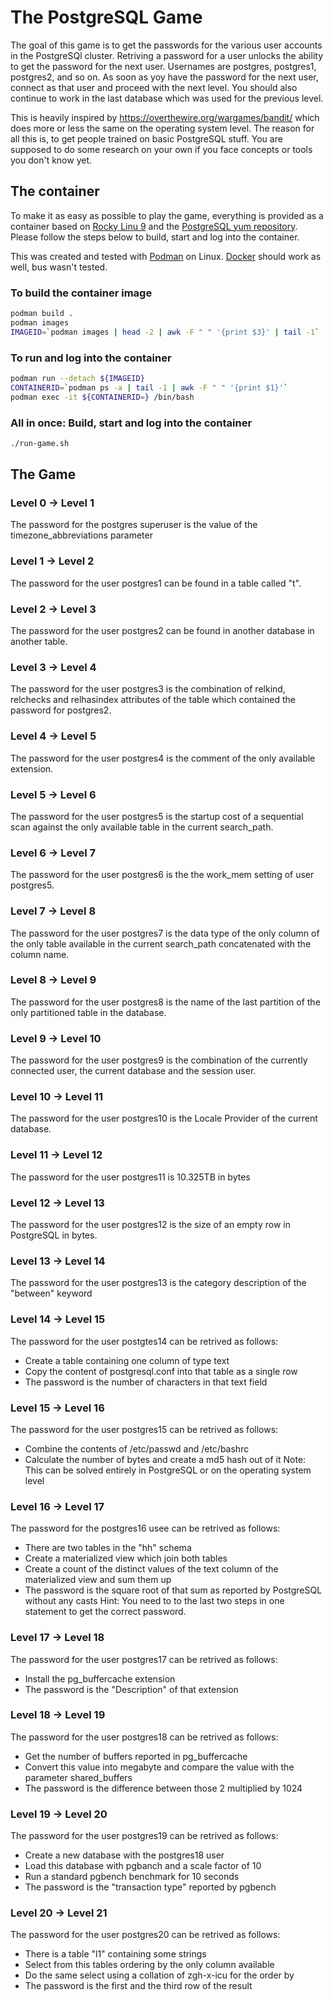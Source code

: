 # The PostgreSQL Game

The goal of this game is to get the passwords for the various user accounts in the PostgreSQl cluster. Retriving a password for a user unlocks the ability to get the password for the next user. Usernames are postgres, postgres1, postgres2, and so on. As soon as yoy have the password for the next user, connect as that user and proceed with the next level. You should also continue to work in the last database which was used for the previous level.

This is heavily inspired by https://overthewire.org/wargames/bandit/ which does more or less the same on the operating system level. The reason for all this is, to get people trained on basic PostgreSQL stuff. You are supposed to do some research on your own if you face concepts or tools you don't know yet.

## The container

To make it as easy as possible to play the game, everything is provided as a container based on [Rocky Linu 9](https://rockylinux.org/) and the [PostgreSQL yum repository](https://yum.postgresql.org/). Please follow the steps below to build, start and log into the container.

This was created and tested with [Podman](https://podman.io/) on Linux. [Docker](https://www.docker.com/) should work as well, bus wasn't tested.

### To build the container image

``` bash
podman build .
podman images
IMAGEID=`podman images | head -2 | awk -F " " '{print $3}' | tail -1`
```

### To run and log into the container

``` bash
podman run --detach ${IMAGEID}
CONTAINERID=`podman ps -a | tail -1 | awk -F " " '{print $1}'`
podman exec -it ${CONTAINERID=} /bin/bash
```

### All in once: Build, start and log into the container

``` bash
./run-game.sh
```


## The Game

### Level 0 -> Level 1

The password for the postgres superuser is the value of the timezone_abbreviations parameter

### Level 1 -> Level 2

The password for the user postgres1 can be found in a table called "t".

### Level 2 -> Level 3

The password for the user postgres2 can be found in another database in another table.

### Level 3 -> Level 4

The password for the user postgres3 is the combination of relkind, relchecks and relhasindex attributes of the table which contained the password for postgres2.

### Level 4 -> Level 5

The password for the user postgres4 is the comment of the only available extension.

### Level 5 -> Level 6

The password for the user postgres5 is the startup cost of a sequential scan against the only available table in the current search_path.

### Level 6 -> Level 7

The password for the user postgres6 is the the work_mem setting of user postgres5.

### Level 7 -> Level 8

The password for the user postgres7 is the data type of the only column of the only table available in the current search_path concatenated with the column name. 

### Level 8 -> Level 9

The password for the user postgres8 is the name of the last partition of the only partitioned table in the database.

### Level 9 -> Level 10

The password for the user postgres9 is the combination of the currently connected user, the current database and the session user.

### Level 10 -> Level 11

The password for the user postgres10 is the Locale Provider of the current database.

### Level 11 -> Level 12

The password for the user postgres11 is 10.325TB in bytes

### Level 12 -> Level 13

The password for the user postgres12 is the size of an empty row in PostgreSQL in bytes.

### Level 13 -> Level 14

The password for the user postgres13 is the category description of the "between" keyword

### Level 14 -> Level 15

The password for the user postgtes14 can be retrived as follows:
- Create a table containing one column of type text
- Copy the content of postgresql.conf into that table as a single row 
- The password is the number of characters in that text field

### Level 15 -> Level 16

The password for the user postgres15 can be retrived as follows:
- Combine the contents of /etc/passwd and /etc/bashrc
- Calculate the number of bytes and create a md5 hash out of it
Note: This can be solved entirely in PostgreSQL or on the operating system level

### Level 16 -> Level 17

The password for the postgres16 usee can be retrived as follows:
- There are two tables in the "hh" schema
- Create a materialized view which join both tables
- Create a count of the distinct values of the text column of the materialized view and sum them up
- The password is the square root of that sum as reported by PostgreSQL without any casts
Hint: You need to to the last two steps in one statement to get the correct password.

### Level 17 -> Level 18

The password for the user postgres17 can be retrived as follows:
- Install the pg_buffercache extension
- The password is the "Description" of that extension

### Level 18 -> Level 19

The password for the user postgres18 can be retrived as follows:
- Get the number of buffers reported in pg_buffercache
- Convert this value into megabyte and compare the value with the parameter shared_buffers
- The password is the difference between those 2 multiplied by 1024

### Level 19 -> Level 20

The password for the user postgres19 can be retrived as follows:
- Create a new database with the postgres18 user
- Load this database with pgbanch and a scale factor of 10
- Run a standard pgbench benchmark for 10 seconds
- The password is the "transaction type" reported by pgbench

### Level 20 -> Level 21

The password for the user postgres20 can be retrived as follows:
- There is a table "l1" containing some strings
- Select from this tables ordering by the only column available
- Do the same select using a collation of zgh-x-icu for the order by
- The password is the first and the third row of the result 

